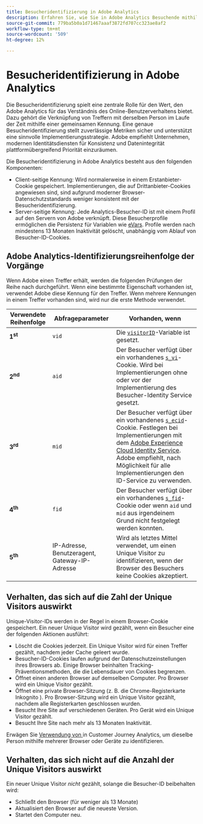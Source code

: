 ```yaml
---
title: Besucheridentifizierung in Adobe Analytics
description: Erfahren Sie, wie Sie in Adobe Analytics Besuchende mithilfe der neuesten Best Practices identifizieren.
source-git-commit: 779ba5b0a1d71467aaaf3872fd707cc323ae8af2
workflow-type: tm+mt
source-wordcount: '509'
ht-degree: 12%

---
```


# Besucheridentifizierung in Adobe Analytics

Die Besucheridentifizierung spielt eine zentrale Rolle für den Wert, den Adobe Analytics für das Verständnis des Online-Benutzerverhaltens bietet. Dazu gehört die Verknüpfung von Treffern mit derselben Person im Laufe der Zeit mithilfe einer gemeinsamen Kennung. Eine genaue Besucheridentifizierung stellt zuverlässige Metriken sicher und unterstützt eine sinnvolle Implementierungsstrategie. Adobe empfiehlt Unternehmen, modernen Identitätsdiensten für Konsistenz und Datenintegrität plattformübergreifend Priorität einzuräumen.

Die Besucheridentifizierung in Adobe Analytics besteht aus den folgenden Komponenten:

* Client-seitige Kennung: Wird normalerweise in einem Erstanbieter-Cookie gespeichert. Implementierungen, die auf Drittanbieter-Cookies angewiesen sind, sind aufgrund moderner Browser-Datenschutzstandards weniger konsistent mit der Besucheridentifizierung.
* Server-seitige Kennung: Jede Analytics-Besucher-ID ist mit einem Profil auf den Servern von Adobe verknüpft. Diese Besucherprofile ermöglichen die Persistenz für Variablen wie [eVars](/help/components/dimensions/evar.md). Profile werden nach mindestens 13 Monaten Inaktivität gelöscht, unabhängig vom Ablauf von Besucher-ID-Cookies.

## Adobe Analytics-Identifizierungsreihenfolge der Vorgänge

Wenn Adobe einen Treffer erhält, werden die folgenden Prüfungen der Reihe nach durchgeführt. Wenn eine bestimmte Eigenschaft vorhanden ist, verwendet Adobe diese Kennung für den Treffer. Wenn mehrere Kennungen in einem Treffer vorhanden sind, wird nur die erste Methode verwendet.

| Verwendete Reihenfolge | Abfrageparameter | Vorhanden, wenn |
|---|---|---|
| **1<sup>st</sup>** | `vid` | Die [`visitorID`](/help/implement/vars/config-vars/visitorid.md)-Variable ist gesetzt. |
| **2<sup>nd</sup>** | `aid` | Der Besucher verfügt über ein vorhandenes [`s_vi`](https://experienceleague.adobe.com/en/docs/core-services/interface/data-collection/cookies/analytics)-Cookie. Wird bei Implementierungen ohne oder vor der Implementierung des Besucher-Identity Service gesetzt. |
| **3<sup>rd</sup>** | `mid` | Der Besucher verfügt über ein vorhandenes [`s_ecid`](https://experienceleague.adobe.com/en/docs/core-services/interface/data-collection/cookies/analytics)-Cookie. Festlegen bei Implementierungen mit dem [Adobe Experience Cloud Identity Service](https://experienceleague.adobe.com/docs/id-service/using/home.html?lang=de). Adobe empfiehlt, nach Möglichkeit für alle Implementierungen den ID-Service zu verwenden. |
| **4<sup>th</sup>** | `fid` | Der Besucher verfügt über ein vorhandenes [`s_fid`](https://experienceleague.adobe.com/en/docs/core-services/interface/data-collection/cookies/analytics)-Cookie oder wenn `aid` und `mid` aus irgendeinem Grund nicht festgelegt werden konnten. |
| **5<sup>th</sup>** | IP-Adresse, Benutzeragent, Gateway-IP-Adresse | Wird als letztes Mittel verwendet, um einen Unique Visitor zu identifizieren, wenn der Browser des Besuchers keine Cookies akzeptiert. |

## Verhalten, das sich auf die Zahl der Unique Visitors auswirkt

Unique-Visitor-IDs werden in der Regel in einem Browser-Cookie gespeichert. Ein neuer Unique Visitor wird gezählt, wenn ein Besucher eine der folgenden Aktionen ausführt:

* Löscht die Cookies jederzeit. Ein Unique Visitor wird für einen Treffer gezählt, nachdem jeder Cache geleert wurde.
* Besucher-ID-Cookies laufen aufgrund der Datenschutzeinstellungen ihres Browsers ab. Einige Browser beinhalten Tracking-Präventionsmethoden, die die Lebensdauer von Cookies begrenzen.
* Öffnet einen anderen Browser auf demselben Computer. Pro Browser wird ein Unique Visitor gezählt.
* Öffnet eine private Browser-Sitzung (z. B. die Chrome-Registerkarte Inkognito ). Pro Browser-Sitzung wird ein Unique Visitor gezählt, nachdem alle Registerkarten geschlossen wurden.
* Besucht Ihre Site auf verschiedenen Geräten. Pro Gerät wird ein Unique Visitor gezählt.
* Besucht Ihre Site nach mehr als 13 Monaten Inaktivität.

Erwägen Sie [ Verwendung von ](https://experienceleague.adobe.com/de/docs/analytics-platform/using/stitching/overview) in Customer Journey Analytics, um dieselbe Person mithilfe mehrerer Browser oder Geräte zu identifizieren.

## Verhalten, das sich nicht auf die Anzahl der Unique Visitors auswirkt

Ein neuer Unique Visitor *nicht* gezählt, solange die Besucher-ID beibehalten wird:

* Schließt den Browser (für weniger als 13 Monate)
* Aktualisiert den Browser auf die neueste Version.
* Startet den Computer neu.
